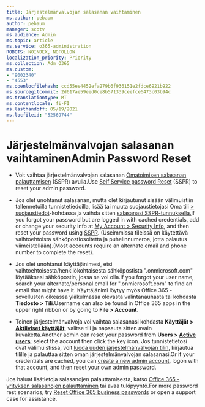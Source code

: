 ```yaml
---
title: Järjestelmänvalvojan salasanan vaihtaminen
ms.author: pebaum
author: pebaum
manager: scotv
ms.audience: Admin
ms.topic: article
ms.service: o365-administration
ROBOTS: NOINDEX, NOFOLLOW
localization_priority: Priority
ms.collection: Adm_O365
ms.custom:
- "9002340"
- "4553"
ms.openlocfilehash: ccd55ee4452efa279b6f936151e2fdce6921b922
ms.sourcegitcommit: 2d617ae59eed0ce8b571339ceefce6473c03b94c
ms.translationtype: MT
ms.contentlocale: fi-FI
ms.lasthandoff: 05/19/2021
ms.locfileid: "52569744"
---
```

# <a name="admin-password-reset"></a><span data-ttu-id="6f3a0-102">Järjestelmänvalvojan salasanan vaihtaminen</span><span class="sxs-lookup"><span data-stu-id="6f3a0-102">Admin Password Reset</span></span>

- <span data-ttu-id="6f3a0-103">Voit vaihtaa järjestelmänvalvojan salasanan [Omatoimisen salasanan palauttamisen](https://passwordreset.microsoftonline.com/) (SSPR) avulla.</span><span class="sxs-lookup"><span data-stu-id="6f3a0-103">Use [Self Service password Reset](https://passwordreset.microsoftonline.com/) (SSPR) to reset your admin password.</span></span>

- <span data-ttu-id="6f3a0-104">Jos olet unohtanut salasanan, mutta olet kirjautunut sisään välimuistiin tallennetuilla tunnistetiedoilla, lisää tai muuta suojaustietojasi Oma tili [> suojaustiedot](https://mysignins.microsoft.com/security-info)-kohdassa ja vaihda sitten [salasanasi SSPR-tunnuksella.](https://passwordreset.microsoftonline.com/)</span><span class="sxs-lookup"><span data-stu-id="6f3a0-104">If you forgot your password but are logged in with cached credentials, add or change your security info at [My Account > Security Info](https://mysignins.microsoft.com/security-info), and then reset your password using [SSPR](https://passwordreset.microsoftonline.com/).</span></span> <span data-ttu-id="6f3a0-105">(Useimmissa tileissä on käytettävä vaihtoehtoista sähköpostiosoitetta ja puhelinnumeroa, jotta palautus viimeistellään).</span><span class="sxs-lookup"><span data-stu-id="6f3a0-105">(Most accounts require an alternate email and phone number to complete the reset).</span></span>

- <span data-ttu-id="6f3a0-106">Jos olet unohtanut käyttäjänimesi, etsi vaihtoehtoisesta/henkilökohtaisesta sähköpostista ".onmicrosoft.com" löytääksesi sähköpostin, jossa se voi olla.</span><span class="sxs-lookup"><span data-stu-id="6f3a0-106">If you forgot your user name, search your alternate/personal email for ".onmicrosoft.com" to find an email that might have it.</span></span>  <span data-ttu-id="6f3a0-107">Käyttäjänimi löytyy myös Office 365 -sovellusten oikeassa yläkulmassa olevasta valintanauhasta tai kohdasta **Tiedosto > Tili**.</span><span class="sxs-lookup"><span data-stu-id="6f3a0-107">Username can also be found in Office 365 apps in the upper right ribbon or by going to **File > Account**.</span></span>

- <span data-ttu-id="6f3a0-108">Toinen järjestelmänvalvoja voi vaihtaa salasanasi kohdasta **Käyttäjät > [Aktiiviset käyttäjät](https://portal.office.com/adminportal/home#/users)**, valitse tili ja napsauta sitten avain kuvaketta.</span><span class="sxs-lookup"><span data-stu-id="6f3a0-108">Another admin can reset your password from **Users > [Active users](https://portal.office.com/adminportal/home#/users)**; select the account then click the key icon.</span></span>  <span data-ttu-id="6f3a0-109">Jos tunnistetietosi ovat välimuistissa, voit [luoda uuden järjestelmänvalvojan tilin](https://portal.office.com/adminportal/home#/users), kirjautua tilille ja palauttaa sitten oman järjestelmänvalvojan salasanasi.</span><span class="sxs-lookup"><span data-stu-id="6f3a0-109">Or if your credentials are cached, you can [create a new admin account](https://portal.office.com/adminportal/home#/users), logon with that account, and then reset your own admin password.</span></span>

<span data-ttu-id="6f3a0-110">Jos haluat lisätietoja salasanojen palauttamisesta, katso [Office 365 -yrityksen salasanojen palauttaminen](/microsoft-365/admin/add-users/reset-passwords) tai avaa tukipyyntö.</span><span class="sxs-lookup"><span data-stu-id="6f3a0-110">For more password rest scenarios, try [Reset Office 365 business passwords](/microsoft-365/admin/add-users/reset-passwords) or open a support case for assistance.</span></span>
